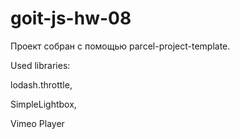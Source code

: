 # goit-js-hw-08

Проект собран с помощью parcel-project-template.

Used libraries: 

lodash.throttle,

SimpleLightbox,

Vimeo Player
